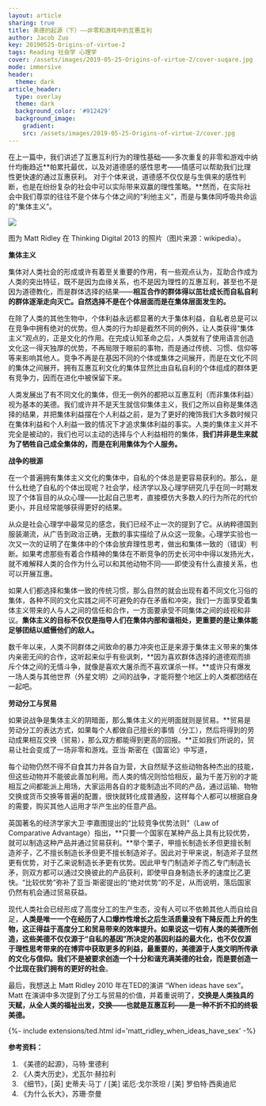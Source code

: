 ```yaml
---
layout: article
sharing: true
title: 美德的起源（下）——非零和游戏中的互惠互利
author: Jacob Zuo
key: 20190525-Origins-of-virtue-2
tags: Reading 社会学 心理学
cover: /assets/images/2019-05-25-Origins-of-virtue-2/cover-suqare.jpg
mode: immersive
header:
  theme: dark
article_header:
  type: overlay
  theme: dark
  background_color: '#912429'
  background_image: 
    gradient: 
    src: /assets/images/2019-05-25-Origins-of-virtue-2/cover.jpg
---
```


在上一篇中，我们讲述了互惠互利行为的理性基础——多次重复的非零和游戏中纳什均衡趋近**帕累托最优，以及对道德感的感性思考——情感可以帮助我们比理性更快速的通过互惠获利。 对于个体来说，道德感不仅仅是与生俱来的感性判断，也是在纷纷复杂的社会中可以实际带来双赢的理性策略。**然而，在实际社会中我们尊崇的往往不是个体与个体之间的“利他主义”，而是与集体同呼吸共命运的“集体主义”。

![]({{site.url}}/assets/images/2019-05-25-Origins-of-virtue-2/cover-clear.jpg)

<!--more-->

图为 Matt Ridley 在 Thinking Digital 2013 的照片（图片来源：wikipedia）。

**集体主义**

集体对人类社会的形成或许有着至关重要的作用，有一些观点认为，互助合作成为人类的突出特征，既不是因为血缘关系，也不是因为理性的互惠互利，甚至也不是因为道德教化，而是群体选择的结果——**相互合作的群体得以茁壮成长而自私自利的群体逐渐走向灭亡。自然选择不是在个体层面而是在集体层面发生的。**

在除了人类的其他生物中，个体利益永远都显著的大于集体利益，自私者总是可以在竞争中拥有绝对的优势。但人类的行为却是截然不同的例外，让人类获得“集体主义”观点的，正是文化的作用。在完成认知革命之后，人类就有了使用语言创造文化这一得天独厚的优势，不再局限于眼前的事物，而是通过传统、习惯、信仰等等来影响其他人。竞争不再是在基因不同的个体或集体之间展开，而是在文化不同的集体之间展开。拥有互惠互利文化的集体显然比由自私自利的个体组成的群体更有竞争力，因而在进化中被保留下来。

人类发展出了有不同文化的集体，但无一例外的都把以互惠互利（而非集体利益）视为基本的美德。我们或许并不是天生就信仰集体主义，我们之所以自称是集体选择的结果，并把集体利益摆在个人利益之前，是为了更好的掩饰我们大多数时候只在集体利益和个人利益一致的情况下才追求集体利益的事实。人类的集体主义并不完全是被动的，我们也可以主动的选择与个人利益相符的集体，**我们并非是生来就为了牺牲自己成全集体的，而是在利用集体为个人服务。**

**战争的根源**

在一个普遍拥有集体主义文化的集体中，自私的个体总是更容易获利的。那么，是什么杜绝了自私的个体出现呢？社会学，经济学以及心理学研究几乎在同一时期发现了个体盲目的从众心理——比起自己思考，直接模仿大多数人的行为所花的代价更小，并且经常能够获得更好的结果。

从众是社会心理学中最常见的感念，我们已经不止一次的提到了它。从纳粹德国到服装潮流，从广告到政治正确，无数的事实描绘了从众这一现象。心理学实验也一次又一次的证明了在集体中的个体会放弃理性思考，做出和集体一致的（错误）判断。如果考虑那些有着合作精神的集体在不断竞争的历史长河中中得以发扬光大，就不难解释人类的合作为什么可以和其他动物不同——即使没有什么直接关系，也可以开展互惠。

如果人们都选择和集体一致的传统习惯，那么自然的就会出现有着不同文化习俗的集体，各种不同的文化实践之间不可避免的存在矛盾和冲突，我们一方面享受着集体主义带来的人与人之间的信任和合作，一方面要承受不同集体之间的歧视和非议。**集体主义的目标不仅仅是指导人们在集体内部和谐相处，更重要的是让集体能足够团结以威慑他们的敌人。**

数千年以来，人类不同群体之间致命的暴力冲突也正是来源于集体主义带来的集体内亲密无间的合作，这听起来似乎有些讽刺，**因为喜欢群体选择的道德观而排斥个体之间的无情斗争，就像是喜欢大屠杀而不喜欢谋杀一样。**或许只有爆发一场人类与其他世界（外星文明）之间的战争，才能将整个地区上的人类都团结在一起吧。

**劳动分工与贸易**

如果说战争是集体主义的阴暗面，那么集体主义的光明面就则是贸易。**贸易是劳动分工的表达方式，如果每个人都做自己擅长的事情（分工），然后将得到的劳动成果相互交换（贸易），那么双方都能得到更高的回报。**正如我们所说的，贸易让社会变成了一场非零和游戏。亚当·斯密在《国富论》中写道，

每个动物仍然不得不自食其力并各自为营，大自然赋予这些动物各种杰出的技能，但这些动物并不能彼此善加利用。而人类的情况则恰恰相反，最为千差万别的才能相互之间都能派上用场，大家运用各自的才能制造出不同的产品，通过运输、物物交换或货币交换等普遍的配置，很快就转化成普通股，这样每个人都可以根据自身的需要，购买其他人运用才华产生出的任意产品。

英国著名的经济学家大卫·李嘉图提出的“比较竞争优势法则”（Law of Comparative Advantage）指出，**只要一个国家在某种产品上具有比较优势，就可以制造这种产品并通过贸易获利。**举个栗子，甲擅长制造长矛但更擅长制造斧子，乙不擅长制造长矛但更不擅长制造斧子。因此对于甲来说，制造斧子显然更有优势，对于乙来说制造长矛更有优势。因此甲专门制造斧子而乙专门制造长矛，则双方都可以通过交换彼此的产品获利，即使甲自身制造长矛的速度比乙更快。“比较优势”弥补了亚当·斯密提出的“绝对优势”的不足，从而说明，落后国家仍然有机会通过贸易获益。

现代人类社会已经形成了高度分工的生产生态，没有人可以不依赖其他人而自给自足，**人类是唯一一个在经历了人口爆炸性增长之后生活质量没有下降反而上升的生物，这正得益于高度分工和贸易带来的效率提升。**如果说这一切有人类的美德所创造，这些美德不仅仅源于“自私的基因”所决定的基因利益的最大化，也不仅仅源于理性思考带来的在博弈中获取更多的利益，最重要的，**美德源于人类文明所传承的文化与信仰**。我们不是被要求创造一个十分和谐充满美德的社会，而是**要创造一个比现在我们拥有的更好的社会**。

最后，我想送上 Matt Ridley 2010 年在TED的演讲 “When ideas have sex”。Matt 在演讲中多次提到了分工与贸易的价值，并着重说明了，**交换是人类独具的天赋，从全人类的福祉出发，交换——也就是互惠互利——是一种不折不扣的终极美德。**

<div>{%- include extensions/ted.html id='matt_ridley_when_ideas_have_sex' -%}</div>

**参考资料：**

1. 《美德的起源》，马特·里德利
2. 《人类大历史》，尤瓦尔·赫拉利
3. 《细节》，[英] 史蒂夫·马丁 / [美] 诺厄·戈尔茨坦 / [美] 罗伯特·西奥迪尼
4. 《为什么长大》，苏珊·奈曼